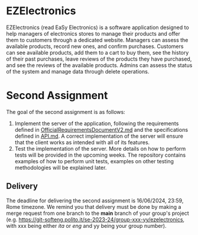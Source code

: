 # EZElectronics

EZElectronics (read EaSy Electronics) is a software application designed to help managers of electronics stores to manage their products and offer them to customers through a dedicated website. Managers can assess the available products, record new ones, and confirm purchases. Customers can see available products, add them to a cart to buy them, see the history of their past purchases, leave reviews of the products they have purchased, and see the reviews of the available products. Admins can assess the status of the system and manage data through delete operations.

# Second Assignment

The goal of the second assignment is as follows:

1. Implement the server of the application, following the requirements defined in [OfficialRequirementsDocumentV2.md](OfficialRequirementsDocumentV2.md) and the specifications defined in [API.md](API.md). A correct implementation of the server will ensure that the client works as intended with all of its features.
2. Test the implementation of the server. More details on how to perform tests will be provided in the upcoming weeks. The repository contains examples of how to perform unit tests, examples on other testing methodologies will be explained later.

## Delivery

The deadline for delivering the second assignment is 16/06/2024, 23:59, Rome timezone. We remind you that delivery must be done by making a merge request from one branch to the **main** branch of your group's project (e.g. https://git-softeng.polito.it/se-2023-24/group-xxx-yy/ezelectronics, with xxx being either _ita_ or _eng_ and yy being your group number).
